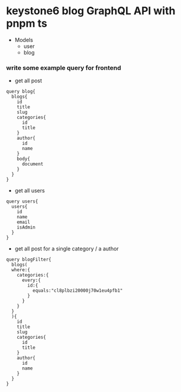 # keystone6 blog GraphQL API with pnpm ts

- Models
    - user
    - blog

### write some example query for frontend

- get all post

```
query blog{
  blogs{
    id
    title
    slug
    categories{
      id
      title
    }
    author{
      id
      name
    }
    body{
      document
    }
  }
}
```

- get all users

```
query users{
  users{
    id
    name
    email
    isAdmin
  }
}
```

- get all post for a single category / a author
```
query blogFilter{
  blogs(
  where:{
    categories:{
      every:{
        id:{
          equals:"cl8plbzi20000j70w1eu4pfb1"
        }
      }
    }
  }
  ){
    id
    title
    slug
    categories{
      id
      title
    }
    author{
      id
      name
    }
  }
}

```